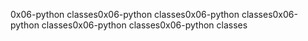 0x06-python classes0x06-python classes0x06-python classes0x06-python classes0x06-python classes0x06-python classes
